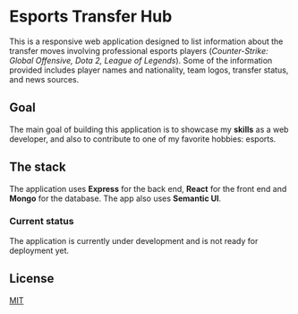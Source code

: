 # Esports Transfer Hub
This is a responsive web application designed to list information about the transfer moves involving professional esports players (*Counter-Strike: Global Offensive, Dota 2, League of Legends*).
Some of the information provided includes player names and nationality, team logos, transfer status, and news sources.

## Goal
The main goal of building this application is to showcase my **skills** as a web developer, and also to contribute to one of my favorite hobbies: esports.

## The stack
The application uses **Express** for the back end, **React** for the front end and **Mongo** for the database. The app also uses **Semantic UI**.

### Current status
The application is currently under development and is not ready for deployment yet.

## License
[MIT](https://choosealicense.com/licenses/mit/)
